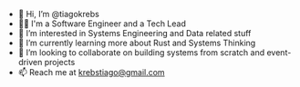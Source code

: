 - 👋 Hi, I’m @tiagokrebs
- 👨‍💼 I'm a Software Engineer and a Tech Lead
- 👀 I’m interested in Systems Engineering and Data related stuff
- 🌱 I’m currently learning more about Rust and Systems Thinking
- 💞️ I’m looking to collaborate on building systems from scratch and event-driven projects
- 📫 Reach me at krebstiago@gmail.com

<!---
tiagokrebs/tiagokrebs is a ✨ special ✨ repository because its `README.md` (this file) appears on your GitHub profile.
You can click the Preview link to take a look at your changes.
--->

